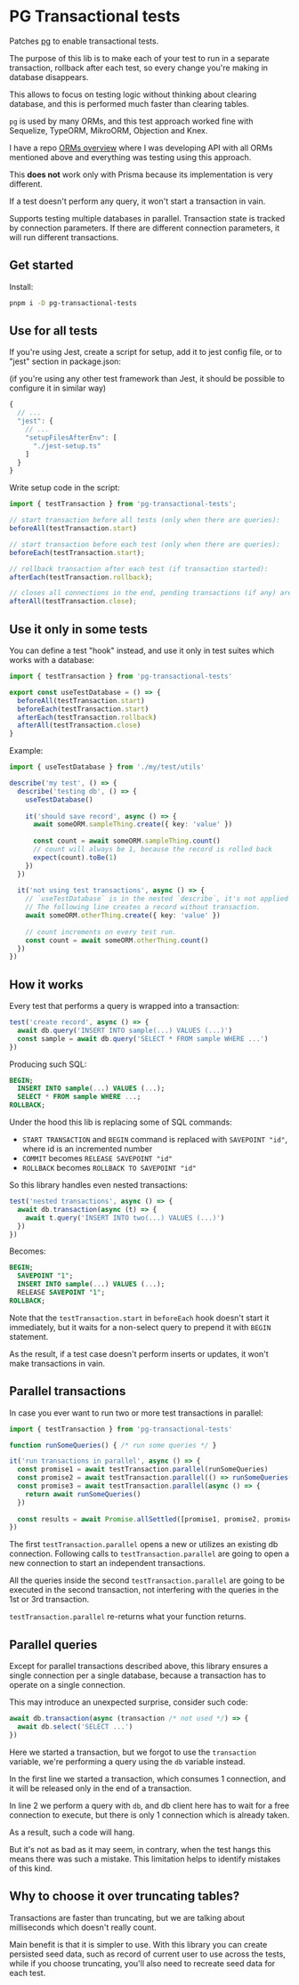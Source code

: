 # PG Transactional tests

Patches [pg](https://npmjs.com/package/pg) to enable transactional tests.

The purpose of this lib is to make each of your test to run in a separate transaction, rollback after each test, so every change you're making in database disappears.

This allows to focus on testing logic without thinking about clearing database, and this is performed much faster than clearing tables.

`pg` is used by many ORMs, and this test approach worked fine with Sequelize, TypeORM, MikroORM, Objection and Knex.

I have a repo [ORMs overview](https://github.com/romeerez/orms-overview) where I was developing API with all ORMs mentioned above and everything was testing using this approach.

This **does not** work only with Prisma because its implementation is very different.

If a test doesn't perform any query, it won't start a transaction in vain.

Supports testing multiple databases in parallel. Transaction state is tracked by connection parameters.
If there are different connection parameters, it will run different transactions.

## Get started

Install:

```sh
pnpm i -D pg-transactional-tests
```

## Use for all tests

If you're using Jest, create a script for setup, add it to jest config file, or to "jest" section in package.json:

(if you're using any other test framework than Jest, it should be possible to configure it in similar way)

```js
{
  // ...
  "jest": {
    // ...
    "setupFilesAfterEnv": [
      "./jest-setup.ts"
    ]
  }
}
```

Write setup code in the script:

```ts
import { testTransaction } from 'pg-transactional-tests';

// start transaction before all tests (only when there are queries):
beforeAll(testTransaction.start)

// start transaction before each test (only when there are queries):
beforeEach(testTransaction.start);

// rollback transaction after each test (if transaction started):
afterEach(testTransaction.rollback);

// closes all connections in the end, pending transactions (if any) are discarded 
afterAll(testTransaction.close);
```

## Use it only in some tests

You can define a test "hook" instead, and use it only in test suites which works with a database:

```ts
import { testTransaction } from 'pg-transactional-tests'

export const useTestDatabase = () => {
  beforeAll(testTransaction.start)
  beforeEach(testTransaction.start)
  afterEach(testTransaction.rollback)
  afterAll(testTransaction.close)
}
```

Example:

```ts
import { useTestDatabase } from './my/test/utils'

describe('my test', () => {
  describe('testing db', () => {
    useTestDatabase()
    
    it('should save record', async () => {
      await someORM.sampleThing.create({ key: 'value' })
      
      const count = await someORM.sampleThing.count()
      // count will always be 1, because the record is rolled back
      expect(count).toBe(1)
    })
  })
  
  it('not using test transactions', async () => {
    // `useTestDatabase` is in the nested `describe`, it's not applied here.
    // The following line creates a record without transaction.
    await someORM.otherThing.create({ key: 'value' })
    
    // count increments on every test run.
    const count = await someORM.otherThing.count()
  })
})
```

## How it works

Every test that performs a query is wrapped into a transaction:

```ts
test('create record', async () => {
  await db.query('INSERT INTO sample(...) VALUES (...)')
  const sample = await db.query('SELECT * FROM sample WHERE ...')
})
```

Producing such SQL:

```sql
BEGIN;
  INSERT INTO sample(...) VALUES (...);
  SELECT * FROM sample WHERE ...;
ROLLBACK;
```

Under the hood this lib is replacing some of SQL commands:

- `START TRANSACTION` and `BEGIN` command is replaced with `SAVEPOINT "id"`, where id is an incremented number
- `COMMIT` becomes `RELEASE SAVEPOINT "id"`
- `ROLLBACK` becomes `ROLLBACK TO SAVEPOINT "id"`

So this library handles even nested transactions:

```ts
test('nested transactions', async () => {
  await db.transaction(async (t) => {
    await t.query('INSERT INTO two(...) VALUES (...)')
  })
})
```

Becomes:

```sql
BEGIN;
  SAVEPOINT "1";
  INSERT INTO sample(...) VALUES (...);
  RELEASE SAVEPOINT "1";
ROLLBACK;
```

Note that the `testTransaction.start` in `beforeEach` hook doesn't start it immediately, but it waits for a non-select query to prepend it with `BEGIN` statement.

As the result, if a test case doesn't perform inserts or updates, it won't make transactions in vain.

## Parallel transactions

In case you ever want to run two or more test transactions in parallel:

```ts
import { testTransaction } from 'pg-transactional-tests'

function runSomeQueries() { /* run some queries */ }

it('run transactions in parallel', async () => {
  const promise1 = await testTransaction.parallel(runSomeQueries)
  const promise2 = await testTransaction.parallel(() => runSomeQueries())
  const promise3 = await testTransaction.parallel(async () => {
    return await runSomeQueries()
  })
  
  const results = await Promise.allSettled([promise1, promise2, promise3])
})
```

The first `testTransaction.parallel` opens a new or utilizes an existing db connection.
Following calls to `testTransaction.parallel` are going to open a new connection to start an independent transactions.

All the queries inside the second `testTransaction.parallel` are going to be executed in the second transaction,
not interfering with the queries in the 1st or 3rd transaction.

`testTransaction.parallel` re-returns what your function returns.

## Parallel queries

Except for parallel transactions described above, this library ensures a single connection per a single database,
because a transaction has to operate on a single connection.

This may introduce an unexpected surprise, consider such code:

```ts
await db.transaction(async (transaction /* not used */) => {
  await db.select('SELECT ...')
})
```

Here we started a transaction, but we forgot to use the `transaction` variable, we're performing a query using the `db` variable instead.

In the first line we started a transaction, which consumes 1 connection, and it will be released only in the end of a transaction.

In line 2 we perform a query with `db`, and db client here has to wait for a free connection to execute, but there is only 1 connection which is already taken.

As a result, such a code will hang.

But it's not as bad as it may seem, in contrary, when the test hangs this means there was such a mistake.
This limitation helps to identify mistakes of this kind.

## Why to choose it over truncating tables?

Transactions are faster than truncating, but we are talking about milliseconds which doesn't really count.

Main benefit is that it is simpler to use. With this library you can create persisted seed data, such as record of current user to use across the tests, while if you choose truncating, you'll also need to recreate seed data for each test.
